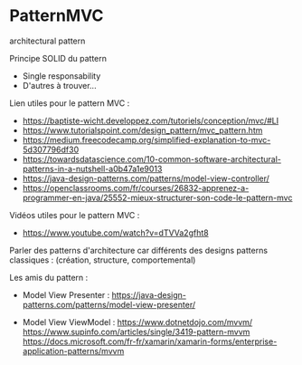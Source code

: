 # PatternMVC

architectural pattern

Principe SOLID du pattern
- Single responsability
- D'autres à trouver...

Lien utiles pour le pattern MVC :
- https://baptiste-wicht.developpez.com/tutoriels/conception/mvc/#LI
- https://www.tutorialspoint.com/design_pattern/mvc_pattern.htm
- https://medium.freecodecamp.org/simplified-explanation-to-mvc-5d307796df30
- https://towardsdatascience.com/10-common-software-architectural-patterns-in-a-nutshell-a0b47a1e9013
- https://java-design-patterns.com/patterns/model-view-controller/
- https://openclassrooms.com/fr/courses/26832-apprenez-a-programmer-en-java/25552-mieux-structurer-son-code-le-pattern-mvc

Vidéos utiles pour le pattern MVC :
- https://www.youtube.com/watch?v=dTVVa2gfht8

Parler des patterns d'architecture car différents des designs patterns classiques : (création, structure, comportemental)

Les amis du pattern :
- Model View Presenter : 
https://java-design-patterns.com/patterns/model-view-presenter/

- Model View ViewModel :
https://www.dotnetdojo.com/mvvm/
https://www.supinfo.com/articles/single/3419-pattern-mvvm
https://docs.microsoft.com/fr-fr/xamarin/xamarin-forms/enterprise-application-patterns/mvvm